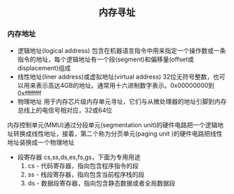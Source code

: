 ## <center>内存寻址</center>
### 内存地址
* 逻辑地址(logical address)
  包含在机器语言指令中用来指定一个操作数或一条指令的地址，每个逻辑地址有一个段(segment)和偏移量(offset或displacement)组成
* 线性地址(liner address)或虚拟地址(virtual address)
  32位无符号整数，也可以用来表示高达4GB的地址。通常用十六进制数字表示。0x00000000到0xffffffff
* 物理地址
  用于内存芯片级内存单元寻址，它们与从微处理器的地址引脚到内存总线上的电信号相对应，32或64位

内存控制单元(MMU)通过分段单元(segmentation unit)的硬件电路把一个逻辑地址转换成线性地址，接着，第二个称为分页单元(paging unit )的硬件电路把线性地址装换成一个物理地址
* 段寄存器 cs,ss,ds,es,fs,gs，下面为专用用途
  1. cs - 代码寄存器，指向包含程序指令的段
  2. ss - 栈段寄存器，指向包含当前程序栈的段
  3. ds - 数据段寄存器，指向包含静态数据或者全局数据段
